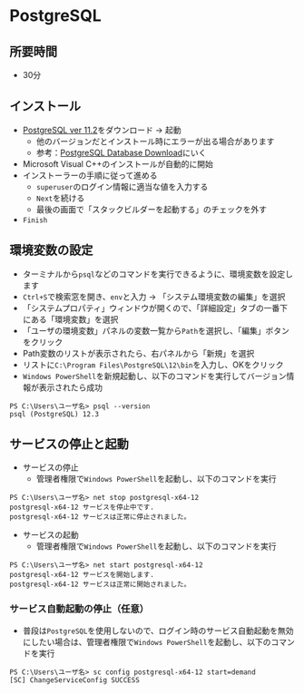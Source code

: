 # PostgreSQL

## 所要時間

- 30分

## インストール

- [PostgreSQL ver 11.2](https://get.enterprisedb.com/postgresql/postgresql-11.2-1-windows-x64.exe)をダウンロード → 起動
  - 他のバージョンだとインストール時にエラーが出る場合があります
  - 参考：[PostgreSQL Database Download](https://www.enterprisedb.com/downloads/postgres-postgresql-downloads)にいく
- Microsoft Visual C++のインストールが自動的に開始
- インストーラーの手順に従って進める
  - `superuser`のログイン情報に適当な値を入力する
  - `Next`を続ける
  - 最後の画面で「スタックビルダーを起動する」のチェックを外す
- `Finish`

## 環境変数の設定

- ターミナルから`psql`などのコマンドを実行できるように、環境変数を設定します
- `Ctrl+S`で検索窓を開き、`env`と入力 → 「システム環境変数の編集」を選択
- 「システムプロパティ」ウィンドウが開くので、「詳細設定」タブの一番下にある「環境変数」を選択
- 「ユーザの環境変数」パネルの変数一覧から`Path`を選択し、「編集」ボタンをクリック
- Path変数のリストが表示されたら、右パネルから「新規」を選択
- リストに`C:\Program Files\PostgreSQL\12\bin`を入力し、OKをクリック
- `Windows PowerShell`を新規起動し、以下のコマンドを実行してバージョン情報が表示されたら成功

```
PS C:\Users\ユーザ名> psql --version
psql (PostgreSQL) 12.3
```

## サービスの停止と起動

- サービスの停止
  - 管理者権限で`Windows PowerShell`を起動し、以下のコマンドを実行

```
PS C:\Users\ユーザ名> net stop postgresql-x64-12
postgresql-x64-12 サービスを停止中です.
postgresql-x64-12 サービスは正常に停止されました。
```

- サービスの起動
  - 管理者権限で`Windows PowerShell`を起動し、以下のコマンドを実行

```
PS C:\Users\ユーザ名> net start postgresql-x64-12
postgresql-x64-12 サービスを開始します.
postgresql-x64-12 サービスは正常に開始されました。
```

### サービス自動起動の停止（任意）

- 普段は`PostgreSQL`を使用しないので、ログイン時のサービス自動起動を無効にしたい場合は、管理者権限で`Windows PowerShell`を起動し、以下のコマンドを実行

```
PS C:\Users\ユーザ名> sc config postgresql-x64-12 start=demand
[SC] ChangeServiceConfig SUCCESS
```
